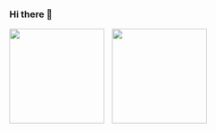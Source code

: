 ### Hi there 👋

<!--
**s1see/s1see** is a ✨ _special_ ✨ repository because its `README.md` (this file) appears on your GitHub profile.

Here are some ideas to get you started:

- 🔭 I’m currently working on ...
- 🌱 I’m currently learning ...
- 👯 I’m looking to collaborate on ...
- 🤔 I’m looking for help with ...
- 💬 Ask me about ...
- 📫 How to reach me: ...
- 😄 Pronouns: ...
- ⚡ Fun fact: ...
-->
<img src="https://github-readme-stats.vercel.app/api?username=s1see&count_private=true&show_icons=true&theme=vue" height="170">　<img src="https://github-readme-stats.vercel.app/api/top-langs/?username=s1see&layout=compact&theme=vue" height="170">
<!--START_SECTION:waka-->
<!--END_SECTION:waka-->
